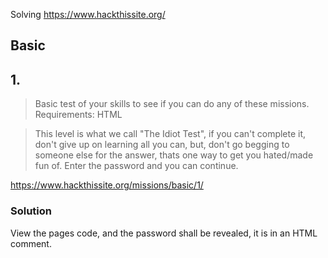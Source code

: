 Solving <https://www.hackthissite.org/>

## Basic

## 1.

> Basic test of your skills to see if you can do any of these 
> missions. Requirements: HTML

> This level is what we call "The Idiot Test", if you can't complete 
> it, don't give up on learning all you can, but, don't go begging to 
> someone else for the answer, thats one way to get you hated/made 
> fun of. Enter the password and you can continue.

https://www.hackthissite.org/missions/basic/1/

### Solution

View the pages code, and the password shall be revealed, it is in an
HTML comment.




